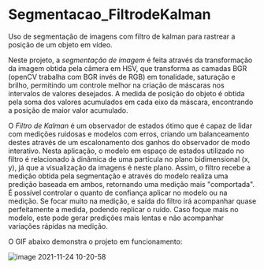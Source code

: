 # Segmentacao_FiltrodeKalman
Uso de segmentação de imagens com filtro de kalman para rastrear a posição de um objeto em vídeo.

Neste projeto, a *segmentação de imagem* é feita através da transformação da imagem obtida pela câmera em HSV, que transforma as camadas BGR (openCV trabalha com BGR invés de RGB) em tonalidade, saturação e brilho, permitindo um controle melhor na criação de máscaras nos intervalos de valores desejados. A medida de posição do objeto é obtida pela soma dos valores acumulados em cada eixo da máscara, encontrando a posição de maior valor acumulado.

O *Filtro de Kalman* é um observador de estados ótimo que é capaz de lidar com medições ruidosas e modelos com erros, criando um balanceamento destes através de um escalonamento dos ganhos do observador de modo interativo. Nesta aplicação, o modelo em espaço de estados utilizado no filtro é relacionado à dinâmica de uma partícula no plano bidimensional (x, y), já que a visualização da imagens é neste plano. Assim, o filtro recebe a medição obtida pela segmentação e através do modelo realiza uma predição baseada em ambos, retornando uma medição mais "comportada". É possível controlar o quanto de confiança aplicar no modelo ou na medição. Se focar muito na medição, e saída do filtro irá acompanhar quase perfeitamente a medida, podendo replicar o ruído. Caso foque mais no modelo, este pode gerar predições mais lentas e não acompanhar variações rápidas na medição.

O GIF abaixo demonstra o projeto em funcionamento:

![image 2021-11-24 10-20-58](https://user-images.githubusercontent.com/88464241/143253781-9ba231a7-6fb0-45fb-88a3-01387664091a.gif)
